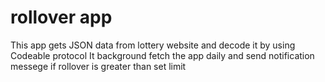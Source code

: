 # rollover app

This app gets JSON data from lottery website and decode it by using Codeable protocol 
It background fetch the app daily and send notification messege if rollover is greater than set limit 





